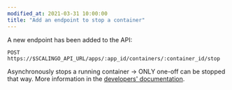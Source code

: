 ```yaml
---
modified_at: 2021-03-31 10:00:00
title: "Add an endpoint to stop a container"
---
```


A new endpoint has been added to the API:

`POST https://$SCALINGO_API_URL/apps/:app_id/containers/:container_id/stop`

Asynchronously stops a running container →  ONLY one-off can be stopped that way. More information in the [developers' documentation](https://developers.scalingo.com/apps).
